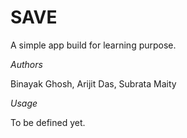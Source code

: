SAVE
====

A simple app build for learning purpose.

*Authors*

Binayak Ghosh, Arijit Das, Subrata Maity

*Usage*

To be defined yet.
